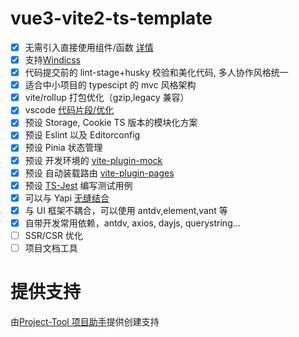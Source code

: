 # vue3-vite2-ts-template
- [x] 无需引入直接使用组件/函数 [详情](#组件函数自动按需导入)
- [x] 支持[Windicss](https://cn.windicss.org/)
- [x] 代码提交前的 lint-stage+husky 校验和美化代码, 多人协作风格统一
- [x] 适合中小项目的 typescipt 的 mvc 风格架构
- [x] vite/rollup 打包优化（gzip,legacy 兼容）
- [x] vscode [代码片段/优化](#vscode-开发小指南)
- [x] 预设 Storage, Cookie TS 版本的模块化方案
- [x] 预设 Eslint 以及 Editorconfig
- [x] 预设 Pinia 状态管理
- [x] 预设 开发环境的 [vite-plugin-mock](vite-plugin-mock)
- [x] 预设 自动装载路由 [vite-plugin-pages](https://www.npmjs.com/package/vite-plugin-pages)
- [x] 预设 [TS-Jest](https://github.com/kulshekhar/ts-jest) 编写测试用例
- [x] 可以与 Yapi [无缝结合](https://www.yinzhuoei.com/index.php/archives/596/)
- [x] 与 UI 框架不耦合，可以使用 antdv,element,vant 等
- [x] 自带开发常用依赖，antdv, axios, dayjs, querystring...
- [ ] SSR/CSR 优化
- [ ] 项目文档工具

# 提供支持

由[Project-Tool 项目助手](https://github.com/seho-code-life/project_tool)提供创建支持